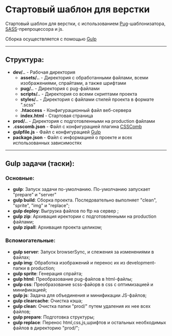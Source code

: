 <h1>Стартовый шаблон для верстки</h1>

<p>Стартовый шаблон для верстки, с использованием <a href="https://pugjs.org/api/getting-started.html" title="pugjs.org">Pug</a>-шаблонизатора, <a href="http://sass-lang.com/" title="sass-lang.com">SASS</a>-препроцессора и js.</p>
<p>Сборка осуществляется с помощью <a href="http://gulpjs.com/" title="gulpjs.com">Gulp</a></p>
<hr>
<h2>Структура:</h2>
<ul>
	<li><b>dev/..</b> - Рабочая директория
		<ul>
			<li><b>assets/..</b> - Директория с обработанными файлами, всеми изображениями, спрайтами, а также шрифтами</li>
			<li><b>pug/..</b> - Директория с pug-файлами</li>
			<li><b>scripts/..</b> - Директория со всеми скриптами проекта</li>
			<li><b>styles/..</b> - Директория с файлами стилей проекта в формате ".scss"</li>
			<li><b>.htaccess</b> - Конфигурационный файл веб-сервера </li>
			<li><b>index.html</b> - Стартовая страница</li>
		</ul>
	</li>
	<li><b>prod/..</b> - Директория с подготовленными на production файлами</li>
	<li><b>.csscomb.json</b> - Файл с конфигурацией плагина <a href="https://github.com/csscomb/csscomb.js" title="github.com/csscomb/csscomb.js">СSSComb</a></li>
	<li><b>gulpfile.js</b> - Файл с конфигурацией <a href="http://gulpjs.com/" title="gulpjs.com">Gulp</a></li>
	<li><b>package.json</b> - Файл с информацией о проекте и всех использованных зависимостях</li>

</ul>
<hr>
<h2>Gulp задачи (таски):</h2>
<h3>Основные:</h3>
<ul>
	<li><b>gulp</b>: Запуск задачи по-умолчанию. По-умолчанию запускает "prepare" и "server"</li>
	<li><b>gulp build</b>: Сборка проекта. Последовательно выполняет "clean", "sprite", "img" и "replace";</li>
	<li><b>gulp deploy</b>: Выгрузка файлов по ftp на сервер ;</li>
	<li><b>gulp zip</b>: Архивация иректории с подготовленными на production файлами;</li>
	<li><b>gulp zipall</b>: Архивация проекта целиком;</li>
</ul>
<h3>Вспомогательные:</h3>
<ul>
	<li><b>gulp server</b>: Запуск browserSync, и слежения за изменениями в файлах;</li>
	<li><b>gulp img</b>: Обработка изображений и перенос их из development-папки в production;</li>
	<li><b>gulp sprite</b>: Генерация спрайта;</li>
	<li><b>gulp html</b>: Преобразование pug-файлов в html-файлы;</li>
	<li><b>gulp css</b>: Преобразование scss-файорв в css c оптимизацией и минификацией;</li>
	<li><b>gulp js</b>: Задача для объединения и минификации JS-файлов;</li>
	<li><b>gulp clearcache</b>: Очистка кэша;</li>
	<li><b>gulp clean</b>: Очистка папки "prod/" путем удаления их нее всех файлов;</li>
	<li><b>gulp prepare</b>: Подготовка структуры;</li>
	<li><b>gulp replace</b>: Перенос html,css,js,шрифтов и остальных необходимых файлов в директорию "prod/";</li>
</ul>


